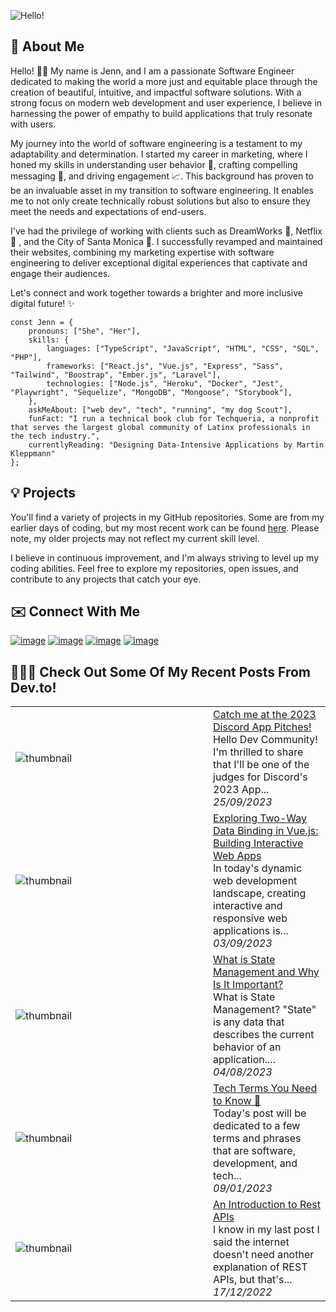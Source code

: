 ![Hello!](https://github.com/jennherrarte/JennHerrarte/assets/36706323/4fb4b3d6-1bdc-4200-ab7d-f37dbcedbaf9)
## 🚀 About Me 
Hello! 👋🏽 My name is Jenn, and I am a passionate Software Engineer dedicated to making the world a more just and equitable place through the creation of beautiful, intuitive, and impactful software solutions. With a strong focus on modern web development and user experience, I believe in harnessing the power of empathy to build applications that truly resonate with users.

My journey into the world of software engineering is a testament to my adaptability and determination. I started my career in marketing, where I honed my skills in understanding user behavior 👤, crafting compelling messaging 💬, and driving engagement 📈. This background has proven to be an invaluable asset in my transition to software engineering. It enables me to not only create technically robust solutions but also to ensure they meet the needs and expectations of end-users.

I've had the privilege of working with clients such as DreamWorks 🍿, Netflix 🎥 , and the City of Santa Monica 🌊. I successfully revamped and maintained their websites, combining my marketing expertise with software engineering to deliver exceptional digital experiences that captivate and engage their audiences.

Let's connect and work together towards a brighter and more inclusive digital future! ✨
```
const Jenn = {
    pronouns: ["She", "Her"],
    skills: {
        languages: ["TypeScript", "JavaScript", "HTML", "CSS", "SQL", "PHP"],
        frameworks: ["React.js", "Vue.js", "Express", "Sass", "Tailwind", "Boostrap", "Ember.js", "Laravel"],
        technologies: ["Node.js", "Heroku", "Docker", "Jest", "Playwright", "Sequelize", "MongoDB", "Mongoose", "Storybook"],
    },
    askMeAbout: ["web dev", "tech", "running", "my dog Scout"],
    funFact: "I run a technical book club for Techqueria, a nonprofit that serves the largest global community of Latinx professionals in the tech industry.",
    currentlyReading: "Designing Data-Intensive Applications by Martin Kleppmann"
};
```

## 💡 Projects

You'll find a variety of projects in my GitHub repositories. Some are from my earlier days of coding, but my most recent work can be found [here](https://drive.google.com/file/d/1UKWPcINUmB3KSBhgOP23bIY0oGnXIXR4/view?usp=sharing). Please note, my older projects may not reflect my current skill level. 

I believe in continuous improvement, and I'm always striving to level up my coding abilities. Feel free to explore my repositories, open issues, and contribute to any projects that catch your eye. 

## ✉️ Connect With Me
[![image](https://img.shields.io/badge/Resume-18A303?style=for-the-badge&logo=LibreOffice&logoColor=white)](https://drive.google.com/file/d/1YUn3vHo4LEkMSJhq9qur5R-Hddp0ZzRH/view?usp=sharing)
[![image](https://img.shields.io/badge/Gmail-D14836?style=for-the-badge&logo=gmail&logoColor=white)](mailto:jennherrarte93@gmail.com?subject=Hello!)
[![image](https://img.shields.io/badge/dev.to-0A0A0A?style=for-the-badge&logo=devdotto&logoColor=white)](https://dev.to/jennherrarte)
[![image](https://img.shields.io/badge/LinkedIn-0077B5?style=for-the-badge&logo=linkedin&logoColor=white)](https://www.linkedin.com/in/jenniferherrarte/)

## 👩🏽‍💻 Check Out Some Of My Recent Posts From Dev.to!


<table>
        <tr>
            <td width="300px"><img src="https://res.cloudinary.com/practicaldev/image/fetch/s--qhz6vYU_--/c_imagga_scale,f_auto,fl_progressive,h_420,q_auto,w_1000/https://dev-to-uploads.s3.amazonaws.com/uploads/articles/48bk33zxm4ddt24az87m.png" alt="thumbnail"></td>
            <td>
                <a href="https://dev.to/jennherrarte/discord-app-pitches-2023-1ail">Catch me at the 2023 Discord App Pitches!</a>
                <div>Hello Dev Community!   I&#39;m thrilled to share that I&#39;ll be one of the judges for Discord&#39;s 2023 App...</div>
                <div><i>25/09/2023</i></div>
            </td>
        </tr>
        <tr>
            <td width="300px"><img src="https://res.cloudinary.com/practicaldev/image/fetch/s--khw0Eumm--/c_imagga_scale,f_auto,fl_progressive,h_420,q_auto,w_1000/https://dev-to-uploads.s3.amazonaws.com/uploads/articles/kbe753ri1xheob2h8pfr.png" alt="thumbnail"></td>
            <td>
                <a href="https://dev.to/jennherrarte/exploring-two-way-data-binding-in-vuejs-building-interactive-web-apps-2gc7">Exploring Two-Way Data Binding in Vue.js: Building Interactive Web Apps</a>
                <div>In today&#39;s dynamic web development landscape, creating interactive and responsive web applications is...</div>
                <div><i>03/09/2023</i></div>
            </td>
        </tr>
        <tr>
            <td width="300px"><img src="https://res.cloudinary.com/practicaldev/image/fetch/s--ObHhEykb--/c_imagga_scale,f_auto,fl_progressive,h_420,q_auto,w_1000/https://dev-to-uploads.s3.amazonaws.com/uploads/articles/8bsdg4gsbla7j0mnpuov.png" alt="thumbnail"></td>
            <td>
                <a href="https://dev.to/jennherrarte/what-is-state-management-and-why-is-it-important-1i8d">What is State Management and Why Is It Important?</a>
                <div>What is State Management?  &#34;State&#34; is any data that describes the current behavior of an application....</div>
                <div><i>04/08/2023</i></div>
            </td>
        </tr>
        <tr>
            <td width="300px"><img src="https://res.cloudinary.com/practicaldev/image/fetch/s--GCTi8EGb--/c_imagga_scale,f_auto,fl_progressive,h_420,q_auto,w_1000/https://dev-to-uploads.s3.amazonaws.com/uploads/articles/u1k5jhc7wkrii6unm5eu.png" alt="thumbnail"></td>
            <td>
                <a href="https://dev.to/jennherrarte/things-tech-people-say-2a3e">Tech Terms You Need to Know 💭</a>
                <div>Today&#39;s post will be dedicated to a few terms and phrases that are software, development, and tech...</div>
                <div><i>09/01/2023</i></div>
            </td>
        </tr>
        <tr>
            <td width="300px"><img src="https://res.cloudinary.com/practicaldev/image/fetch/s--KovDlJY4--/c_imagga_scale,f_auto,fl_progressive,h_420,q_auto,w_1000/https://dev-to-uploads.s3.amazonaws.com/uploads/articles/856a2mctwls6jvru9613.png" alt="thumbnail"></td>
            <td>
                <a href="https://dev.to/jennherrarte/an-introduction-to-rest-apis-5hjn">An Introduction to Rest APIs</a>
                <div>I know in my last post I said the internet doesn&#39;t need another explanation of REST APIs, but that&#39;s...</div>
                <div><i>17/12/2022</i></div>
            </td>
        </tr>
</table>
